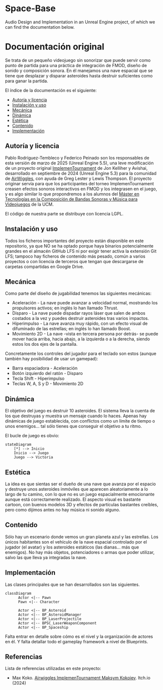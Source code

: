 # Space-Base

Audio Design and Implementation in an Unreal Engine project, of which we can find the documentation below.

# Documentación original

Se trata de un pequeño videojuego sin sonorizar que puede servir como punto de partida para una práctica de integración de FMOD, diseño de sonido y composición sonora. En él manejamos una nave espacial que se tiene que desplazar y disparar asteroides hasta destruir suficientes como para ganar la partida.

El índice de la documentación es el siguiente:
* [Autoría y licencia](#autoría-y-licencia)
* [Instalación y uso](#instalación-y-uso)
* [Mecánica](#mecánica)
* [Dinámica](#dinámica)
* [Estética](#estética)
* [Contenido](#contenido)
* [Implementación](#implementacion)

## Autoría y licencia
Pablo Rodríguez-Tembleco y Federico Peinado son los responsables de esta versión de marzo de 2025 (Unreal Engine 5.5), una leve modificación de un proyecto original [ImplemenTournament](https://max-koko.itch.io/implementournament) de Jon Kelliher y Avishai, desarrollado en septiembre de 2024 (Unreal Engine 5.3) para la comunidad de [AirWiggles](https://www.airwiggles.com/), con ayuda de Greg Lester y Lewis Thompson.
El proyecto originar servía para que los participantes del torneo ImplemenTournament creasen efectos sonoros interactivos en FMOD y los integrasen en el juego, y es algo similar lo que propondremos a los alumnos del [Máster en Tecnologías en la Composición de Bandas Sonoras y Música para Videojuegos](https://www.ucm-musica-audiovisual.com/) de la UCM.

El código de nuestra parte se distribuye con licencia LGPL.

## Instalación y uso
Todos los ficheros importantes del proyecto están disponible en este repositorio, ya que NO se ha optado porque haya binarios potencialmente grandes en el almacén GitHub LFS ni por exigir tener activa la extensión Git LFS;
tampoco hay ficheros de contenido más pesado, común a varios proyectos o con licencia de terceros que tengan que descargarse de carpetas compartidas en Google Drive.

## Mecánica
Como parte del diseño de jugabilidad tenemos las siguientes mecánicas:
* Aceleración - La nave puede avanzar a velocidad normal, mostrando los propulsores activos; en inglés lo han llamado Thrust.
* Disparo - La nave puede dispadar rayos láser que salen de ambos costados a la vez y puedes destruir asteroides tras varios impactos.
* Hiperimpulso - La nave avanza muy rápido, con un efecto visual de difuminado de las estrellas; en inglés lo han llamado Boost.
* Movimiento 2D - La nave -vista en tercera persona por detrás- se puede mover hacia arriba, hacia abajo, a la izquierda o a la derecha, siendo estos los dos ejes de la pantalla.

Concretamente los controles del jugador para el teclado son estos (aunque también hay posibilidad de usar un gamepad):
* Barra espaciadora - Aceleración 
* Botón izquierdo del ratón - Disparo
* Tecla Shift - Hiperimpulso 
* Teclas W, A, S y D - Movimiento 2D

## Dinámica
El objetivo del juego es destruir 10 asteroides. El sistema lleva la cuenta de los que destruyas y muestra un mensaje cuando lo haces.
Apenas hay dinámicas de juego establecida, con conflictos como un límite de tiempo o unos enemigos... tal sólo tienes que conseguir el objetivo a tu ritmo.

El bucle de juego es obvio:
```mermaid
stateDiagram
    [*] --> Inicio
    Inicio --> Juego
    Juego --> Victoria
```

## Estética
La idea es que sientas ser el dueño de una nave que avanza por el espacio y destruye unos asteroides inmóviles que aparecen aleatoriamente a lo largo de tu camino, con lo que no es un juego espacialmente emocionante aunque está correctamente realizado.
El aspecto visual es bastante cartoon, con buenos modelos 3D y efectos de partículas bastantes creíbles, pero como dijimos antes no hay música ni sonido alguno.

## Contenido
Sólo hay un escenario donde vemos un gran planeta azul y las estrellas. Los únicos habitantes son el vehículo de la nave espacial controlado por el jugador (el avatar) y los asteroides estáticos (las dianas... más que enemigos). No hay más objetos, potenciadores o armas que poder utilizar, salvo las que lleva ya integradas la nave. 

## Implementación
Las clases principales que se han desarrollados son las siguientes.

```mermaid
classDiagram
      Actor <|-- Pawn
      Pawn <|-- Character
    
      Actor <|-- BP_Asteroid
      Actor <|-- BP_AsteroidManager
      Actor <|-- BP_LaserProjectile
      Actor <|-- BPSC_LaserWeaponComponent
      Actor <|-- BP_Spaceship
```

Falta entrar en detalle sobre cómo es el nivel y la organización de actores en él. Y falta detallar todo el gameplay framework a nivel de Blueprints.

## Referencias
Lista de referencias utilizadas en este proyecto:

* Max Koko. [Airwiggles ImplemenTournament Maksym Kokoiev](https://max-koko.itch.io/implementournament). Itch.io (2024)
